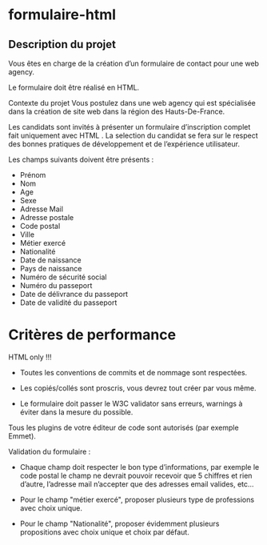 # formulaire-html

## Description du projet

​Vous êtes en charge de la création d’un formulaire de contact pour une web agency.

​Le formulaire doit être réalisé en HTML.

​Contexte du projet
Vous postulez dans une web agency qui est spécialisée dans la création de site web dans la région des Hauts-De-France.

Les candidats sont invités à présenter un formulaire d’inscription complet fait uniquement avec HTML . La selection du candidat se fera sur le respect des bonnes pratiques de développement et de l’expérience utilisateur.

Les champs suivants doivent être présents :

- Prénom
- Nom
- Age
- Sexe
- Adresse Mail
- Adresse postale
- Code postal
- Ville
- Métier exercé
- Nationalité
- Date de naissance
- Pays de naissance
- Numéro de sécurité social
- Numéro du passeport
- Date de délivrance du passeport
- Date de validité du passeport

# Critères de performance

HTML only !!!

- Toutes les conventions de commits et de nommage sont respectées.

- Les copiés/collés sont proscris, vous devrez tout créer par vous même.

- Le formulaire doit passer le W3C validator sans erreurs, warnings à éviter dans la mesure du possible.

Tous les plugins de votre éditeur de code sont autorisés (par exemple Emmet).

Validation du formulaire :

- Chaque champ doit respecter le bon type d’informations, par exemple le code postal le champ ne devrait pouvoir recevoir que 5 chiffres et rien d’autre, l’adresse mail n’accepter que des adresses email valides, etc…


- Pour le champ "métier exercé", proposer plusieurs type de professions avec choix unique.

- Pour le champ "Nationalité", proposer évidemment plusieurs propositions avec choix unique et choix par défaut.
